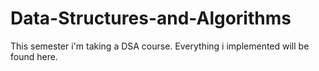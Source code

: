 # Data-Structures-and-Algorithms
This semester i'm taking a DSA course. Everything i implemented will be found here.
